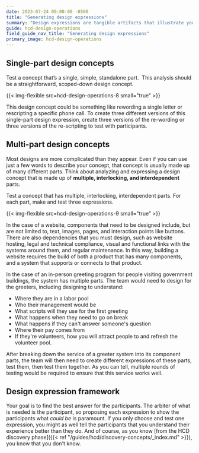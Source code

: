 ```yaml
---
date: 2023-07-24 09:00:00 -0500
title: "Generating design expressions"
summary: "Design expressions are tangible artifacts that illustrate your design ideas."
guide: hcd-design-operations
field_guide_nav_title: "Generating design expressions"
primary_image: hcd-design-operations
---
```


## Single-part design concepts
Test a concept that’s a single, simple, standalone part.  This analysis should be a straightforward, scoped-down design concept.

{{< img-flexible src=hcd-design-operations-8 small="true" >}}

This design concept could be something like rewording a single letter or rescripting a specific phone call. To create three different versions of this single-part design expression, create three versions of the re-wording or three versions of the re-scripting to test with participants.


## Multi-part design concepts

Most designs are more complicated than they appear. Even if you can use just a few words to describe your concept, that concept is usually made up of many different parts. Think about analyzing and expressing a design concept that is made up of **multiple, interlocking, and interdependent** parts.

Test a concept that has multiple, interlocking, interdependent parts. For each part, make and test three expressions. 

{{< img-flexible src=hcd-design-operations-9 small="true" >}}

In the case of a website, components that need to be designed include, but are not limited to, text, images, pages, and interaction points like buttons. There are also dependencies that you must design, such as website hosting, legal and technical compliance, visual and functional links with the systems around them, and regular maintenance. In this way, building a website requires the build of both a product that has many components, and a system that supports or connects to that product.

In the case of an in-person greeting program for people visiting government buildings, the system has multiple parts. The team would need to design for the greeters, including designing to understand:

- Where they are in a labor pool
- Who their management would be
- What scripts will they use for the first greeting
- What happens when they need to go on break
- What happens if they can't answer someone's question
- Where their pay comes from
- If they're volunteers, how you will attract people to and refresh the volunteer pool.

After breaking down the service of a greeter system into its component parts, the team will then need to create different expressions of these parts, test them, then test them together. As you can tell, multiple rounds of testing would be required to ensure that this service works well.


## Design expression framework

Your goal is to find the best answer for the participants. The arbiter of what is needed is the participant, so proposing each expression to show the participants what _could be_ is paramount. If you only choose and test one expression, you might as well tell the participants that you understand their experience better than they do. And of course, as you know [from the HCD discovery phase]({{< ref "/guides/hcd/discovery-concepts/_index.md" >}}), you know that you don't know.
